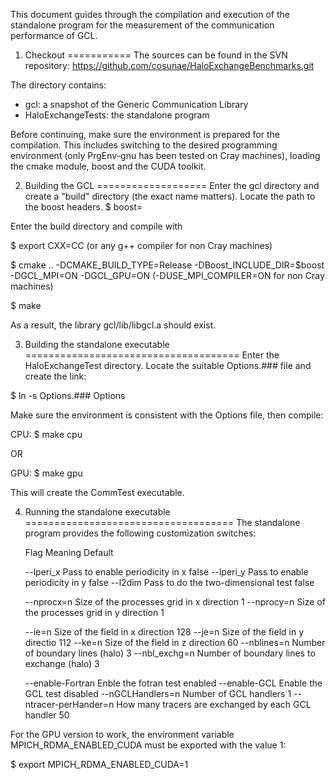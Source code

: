 This document guides through the compilation and execution of the standalone
program for the measurement of the communication performance of GCL.


1. Checkout
===========
The sources can be found in the SVN repository:
https://github.com/cosunae/HaloExchangeBenchmarks.git

The directory contains:
* gcl: a snapshot of the Generic Communication Library
* HaloExchangeTests: the standalone program

Before continuing, make sure the environment is prepared for the compilation.
This includes switching to the desired programming environment (only
PrgEnv-gnu has been tested on Cray machines), loading the cmake module, boost and
the CUDA toolkit.


2. Building the GCL
===================
Enter the gcl directory and create a "build" directory (the exact name matters).
Locate the path to the boost headers.
$ boost=<path-to-boost-headers>

Enter the build directory and compile with

$ export CXX=CC (or any g++ compiler for non Cray machines)

$ cmake  ..  -DCMAKE_BUILD_TYPE=Release  -DBoost_INCLUDE_DIR=$boost  -DGCL_MPI=ON  -DGCL_GPU=ON (-DUSE_MPI_COMPILER=ON for non Cray machines)

$ make

As a result, the library gcl/lib/libgcl.a should exist.


3. Building the standalone executable
=====================================
Enter the HaloExchangeTest directory.  Locate the suitable Options.### file and
create the link:

$ ln  -s  Options.###  Options

Make sure the environment is consistent with the Options file, then compile:

CPU:
$ make cpu

OR

GPU:
$ make gpu

This will create the CommTest executable.


4. Running the standalone executable
====================================
The standalone program provides the following customization switches:

    Flag                    Meaning                                                 Default

    --lperi_x               Pass to enable periodicity in x                         false
    --lperi_y               Pass to enable periodicity in y                         false
    --l2dim                 Pass to do the two-dimensional test                     false

    --nprocx=n              Size of the processes grid in x direction               1
    --nprocy=n              Size of the processes grid in y direction               1

    --ie=n                  Size of the field in x direction                        128
    --je=n                  Size of the field in y directio                         112
    --ke=n                  Size of the field in z direction                        60
    --nblines=n             Number of boundary lines (halo)                         3
    --nbl_exchg=n           Number of boundary lines to exchange (halo)             3

    --enable-Fortran        Enble the fotran test                                   enabled
    --enable-GCL            Enable the GCL test                                     disabled
    --nGCLHandlers=n        Number of GCL handlers                                  1
    --ntracer-perHander=n   How many tracers are exchanged by each GCL handler      50

For the GPU version to work, the environment variable MPICH_RDMA_ENABLED_CUDA
must be exported with the value 1:

$ export MPICH_RDMA_ENABLED_CUDA=1


